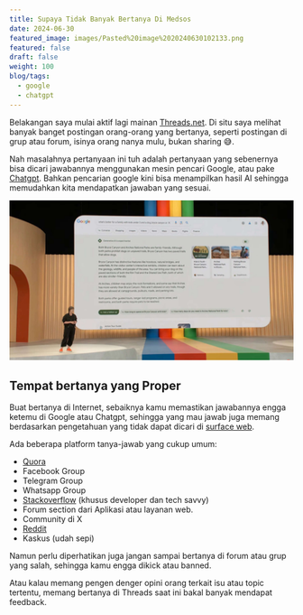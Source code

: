 ```yaml
---
title: Supaya Tidak Banyak Bertanya Di Medsos
date: 2024-06-30
featured_image: images/Pasted%20image%2020240630102133.png
featured: false
draft: false
weight: 100
blog/tags:
  - google
  - chatgpt
---
```

Belakangan saya mulai aktif lagi mainan [Threads.net](https://www.threads.net/). Di situ saya melihat banyak banget postingan orang-orang yang bertanya, seperti postingan di grup atau forum, isinya orang nanya mulu, bukan sharing 😅.

Nah masalahnya pertanyaan ini tuh adalah pertanyaan yang sebenernya bisa dicari jawabannya menggunakan mesin pencari Google, atau pake [Chatgpt](https://chat.openai.com/). Bahkan pencarian google kini bisa menampilkan hasil AI sehingga memudahkan kita mendapatkan jawaban yang sesuai.

![Google AI generated result](images/Pasted%20image%2020240630102133.png)
## Tempat bertanya yang Proper 

Buat bertanya di Internet, sebaiknya kamu memastikan jawabannya engga ketemu di Google atau Chatgpt, sehingga yang mau jawab juga memang berdasarkan pengetahuan yang tidak dapat dicari di [surface web](https://en.m.wikipedia.org/wiki/Surface_web). 

Ada beberapa platform tanya-jawab yang cukup umum:

- [Quora](https://id.quora.com/)
- Facebook Group 
- Telegram Group 
- Whatsapp Group 
- [Stackoverflow](https://stackoverflow.com/) (khusus developer dan tech savvy)
- Forum section dari Aplikasi atau layanan web.
- Community di X
- [Reddit](https://reddit.com/)
- Kaskus (udah sepi)

Namun perlu diperhatikan juga jangan sampai bertanya di forum atau grup yang salah, sehingga kamu engga dikick atau banned.

Atau kalau memang pengen denger opini orang terkait isu atau topic tertentu, memang bertanya di Threads saat ini bakal banyak mendapat feedback.
